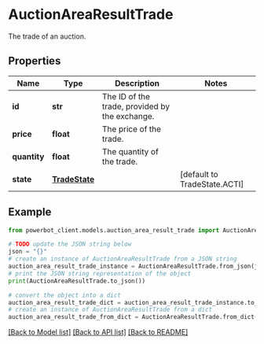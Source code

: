 # AuctionAreaResultTrade

The trade of an auction.

## Properties

Name | Type | Description | Notes
------------ | ------------- | ------------- | -------------
**id** | **str** | The ID of the trade, provided by the exchange. | 
**price** | **float** | The price of the trade. | 
**quantity** | **float** | The quantity of the trade. | 
**state** | [**TradeState**](TradeState.md) |  | [default to TradeState.ACTI]

## Example

```python
from powerbot_client.models.auction_area_result_trade import AuctionAreaResultTrade

# TODO update the JSON string below
json = "{}"
# create an instance of AuctionAreaResultTrade from a JSON string
auction_area_result_trade_instance = AuctionAreaResultTrade.from_json(json)
# print the JSON string representation of the object
print(AuctionAreaResultTrade.to_json())

# convert the object into a dict
auction_area_result_trade_dict = auction_area_result_trade_instance.to_dict()
# create an instance of AuctionAreaResultTrade from a dict
auction_area_result_trade_from_dict = AuctionAreaResultTrade.from_dict(auction_area_result_trade_dict)
```
[[Back to Model list]](../README.md#documentation-for-models) [[Back to API list]](../README.md#documentation-for-api-endpoints) [[Back to README]](../README.md)


